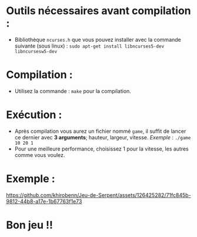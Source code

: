 # Outils nécessaires avant compilation :
- Bibliothèque `ncurses.h` que vous pouvez installer avec la commande suivante (sous linux) : `sudo apt-get install libncurses5-dev libncursesw5-dev`

# Compilation :
- Utilisez la commande : `make` pour la compilation.

# Exécution :
- Après compilation vous aurez un fichier nommé `game`, il suffit de lancer ce dernier avec **3 arguments**; hauteur, largeur, vitesse.
_Exemple_ : `./game 10 20 1`
- Pour une meilleure performance, choisissez 1 pour la vitesse, les autres comme vous voulez.

# Exemple :
https://github.com/khirobenn/Jeu-de-Serpent/assets/126425282/71fc845b-9812-44b8-a17e-1b67763f1e73

# Bon jeu !!
